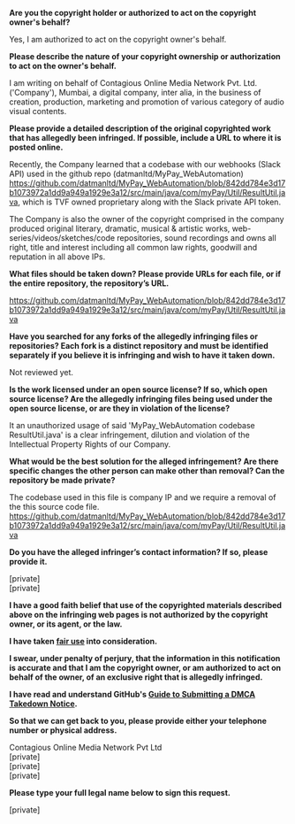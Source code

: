 **Are you the copyright holder or authorized to act on the copyright owner's behalf?**

Yes, I am authorized to act on the copyright owner's behalf.

**Please describe the nature of your copyright ownership or authorization to act on the owner's behalf.**

I am writing on behalf of Contagious Online Media Network Pvt. Ltd. ('Company'), Mumbai, a digital company, inter alia, in the business of creation, production, marketing and promotion of various category of audio visual contents.

**Please provide a detailed description of the original copyrighted work that has allegedly been infringed. If possible, include a URL to where it is posted online.**

Recently, the Company learned that a codebase with our webhooks (Slack API) used in the github repo (datmanltd/MyPay_WebAutomation)
https://github.com/datmanltd/MyPay_WebAutomation/blob/842dd784e3d17b1073972a1dd9a949a1929e3a12/src/main/java/com/myPay/Util/ResultUtil.java, which is TVF owned proprietary along with the Slack private API token.

The Company is also the owner of the copyright comprised in the company produced original literary, dramatic, musical & artistic works, web-series/videos/sketches/code repositories, sound recordings and owns all right, title and interest including all common law rights, goodwill and reputation in all above IPs.

**What files should be taken down? Please provide URLs for each file, or if the entire repository, the repository’s URL.**

https://github.com/datmanltd/MyPay_WebAutomation/blob/842dd784e3d17b1073972a1dd9a949a1929e3a12/src/main/java/com/myPay/Util/ResultUtil.java

**Have you searched for any forks of the allegedly infringing files or repositories? Each fork is a distinct repository and must be identified separately if you believe it is infringing and wish to have it taken down.**

Not reviewed yet.

**Is the work licensed under an open source license? If so, which open source license? Are the allegedly infringing files being used under the open source license, or are they in violation of the license?**

It an unauthorized usage of said 'MyPay_WebAutomation codebase ResultUtil.java' is a clear infringement, dilution and violation of the Intellectual Property Rights of our Company.

**What would be the best solution for the alleged infringement? Are there specific changes the other person can make other than removal? Can the repository be made private?**

The codebase used in this file is company IP and we require a removal of the this source code file.  
https://github.com/datmanltd/MyPay_WebAutomation/blob/842dd784e3d17b1073972a1dd9a949a1929e3a12/src/main/java/com/myPay/Util/ResultUtil.java

**Do you have the alleged infringer’s contact information? If so, please provide it.**

[private]  
[private]

**I have a good faith belief that use of the copyrighted materials described above on the infringing web pages is not authorized by the copyright owner, or its agent, or the law.**

**I have taken <a href="https://www.lumendatabase.org/topics/22">fair use</a> into consideration.**

**I swear, under penalty of perjury, that the information in this notification is accurate and that I am the copyright owner, or am authorized to act on behalf of the owner, of an exclusive right that is allegedly infringed.**

**I have read and understand GitHub's <a href="https://help.github.com/articles/guide-to-submitting-a-dmca-takedown-notice/">Guide to Submitting a DMCA Takedown Notice</a>.**

**So that we can get back to you, please provide either your telephone number or physical address.**

Contagious Online Media Network Pvt Ltd  
[private]  
[private]  
[private]

**Please type your full legal name below to sign this request.**

[private]
